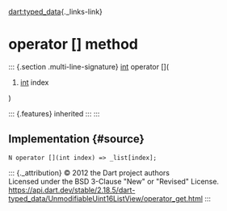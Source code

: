 [dart:typed\_data](../../dart-typed_data/dart-typed_data-library){._links-link}

operator \[\] method
====================

::: {.section .multi-line-signature}
[int](../../dart-core/int-class) operator \[\](

1.  [int](../../dart-core/int-class) index

)

::: {.features}
inherited
:::
:::

Implementation {#source}
--------------

``` {.language-dart data-language="dart"}
N operator [](int index) => _list[index];
```

::: {._attribution}
© 2012 the Dart project authors\
Licensed under the BSD 3-Clause \"New\" or \"Revised\" License.\
<https://api.dart.dev/stable/2.18.5/dart-typed_data/UnmodifiableUint16ListView/operator_get.html>
:::
